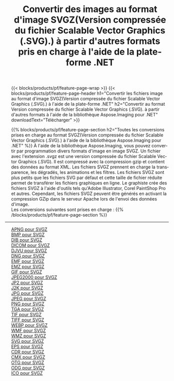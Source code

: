 ﻿---
title: Convertir des images au format d'image SVGZ(Version compressée du fichier Scalable Vector Graphics (.SVG).) à partir d'autres formats pris en charge à l'aide de la plate-forme .NET 
weight: 3920
url: /fr/net/conversion/to/svgz 
lang: fr
langdirlevel: 2
locales: zh-hans,ja,it,ru,de,es,fr,nl,id,lt,pl,pt,vi,tr,ko,zh-hant,ar,hi,th,sv,cs,uk,he
description: En utilisant Aspose.Imaging pour la bibliothèque .NET, il est facile de convertir en SVGZ(Version compressée du fichier Scalable Vector Graphics (.SVG).) à partir d'autres formats d'image pris en charge
---

{{< blocks/products/pf/feature-page-wrap >}}
{{< blocks/products/pf/feature-page-header h1="Convertir les fichiers image au format d'image SVGZ(Version compressée du fichier Scalable Vector Graphics (.SVG).) à l'aide de la plate-forme .NET" h2="Convertir au format Version compressée du fichier Scalable Vector Graphics (.SVG). à partir d'autres formats à l'aide de la bibliothèque Aspose.Imaging pour .NET" downloadText="Télécharger" >}}


{{% blocks/products/pf/feature-page-section  h2="Toutes les conversions prises en charge au format SVGZ(Version compressée du fichier Scalable Vector Graphics (.SVG).) à l'aide de la bibliothèque Aspose.Imaging pour .NET" %}}
À l'aide de la bibliothèque Aspose.Imaging, vous pouvez convertir par programmation divers formats d'image en image SVGZ. Un fichier avec l'extension .svgz est une version compressée du fichier Scalable Vector Graphics (.SVG). Il est compressé avec la compression gzip et contient des données au format XML. Les fichiers SVGZ prennent en charge la transparence, les dégradés, les animations et les filtres. Les fichiers SVGZ sont plus petits que les fichiers SVG par défaut et cette taille de fichier réduite permet de transférer les fichiers graphiques en ligne. Le graphiste crée des fichiers SVGZ à l'aide d'outils tels qu'Adobe Illustrator, Corel PaintShop Pro et autres. Cependant, les fichiers SVGZ peuvent être générés en activant la compression GZip dans le serveur Apache lors de l'envoi des données d'image.
<br/>
Les conversions suivantes sont prises en charge :
{{% /blocks/products/pf/feature-page-section %}}
<div class="container-fluid productfamilypage bg-gray">
    <div class="convertypes bg-gray agp-content section">
        <div class="container">
		<hr style="margin-left:-20px;"/>
		<div class="row other-converters">
		    <div class='col-md-2 other-converter remove-lp remove-rp'><a href="/imaging/fr/net/conversion/apng-to-svgz" >APNG pour SVGZ</a></div>
<div class='col-md-2 other-converter remove-lp remove-rp'><a href="/imaging/fr/net/conversion/bmp-to-svgz" >BMP pour SVGZ</a></div>
<div class='col-md-2 other-converter remove-lp remove-rp'><a href="/imaging/fr/net/conversion/dib-to-svgz" >DIB pour SVGZ</a></div>
<div class='col-md-2 other-converter remove-lp remove-rp'><a href="/imaging/fr/net/conversion/dicom-to-svgz" >DICOM pour SVGZ</a></div>
<div class='col-md-2 other-converter remove-lp remove-rp'><a href="/imaging/fr/net/conversion/djvu-to-svgz" >DJVU pour SVGZ</a></div>
<div class='col-md-2 other-converter remove-lp remove-rp'><a href="/imaging/fr/net/conversion/dng-to-svgz" >DNG pour SVGZ</a></div>
<div class='col-md-2 other-converter remove-lp remove-rp'><a href="/imaging/fr/net/conversion/emf-to-svgz" >EMF pour SVGZ</a></div>
<div class='col-md-2 other-converter remove-lp remove-rp'><a href="/imaging/fr/net/conversion/emz-to-svgz" >EMZ pour SVGZ</a></div>
<div class='col-md-2 other-converter remove-lp remove-rp'><a href="/imaging/fr/net/conversion/gif-to-svgz" >GIF pour SVGZ</a></div>
<div class='col-md-2 other-converter remove-lp remove-rp'><a href="/imaging/fr/net/conversion/jpeg2000-to-svgz" >JPEG2000 pour SVGZ</a></div>
<div class='col-md-2 other-converter remove-lp remove-rp'><a href="/imaging/fr/net/conversion/jp2-to-svgz" >JP2 pour SVGZ</a></div>
<div class='col-md-2 other-converter remove-lp remove-rp'><a href="/imaging/fr/net/conversion/j2k-to-svgz" >J2K pour SVGZ</a></div>
<div class='col-md-2 other-converter remove-lp remove-rp'><a href="/imaging/fr/net/conversion/jpg-to-svgz" >JPG pour SVGZ</a></div>
<div class='col-md-2 other-converter remove-lp remove-rp'><a href="/imaging/fr/net/conversion/jpeg-to-svgz" >JPEG pour SVGZ</a></div>
<div class='col-md-2 other-converter remove-lp remove-rp'><a href="/imaging/fr/net/conversion/png-to-svgz" >PNG pour SVGZ</a></div>
<div class='col-md-2 other-converter remove-lp remove-rp'><a href="/imaging/fr/net/conversion/tga-to-svgz" >TGA pour SVGZ</a></div>
<div class='col-md-2 other-converter remove-lp remove-rp'><a href="/imaging/fr/net/conversion/tif-to-svgz" >TIF pour SVGZ</a></div>
<div class='col-md-2 other-converter remove-lp remove-rp'><a href="/imaging/fr/net/conversion/tiff-to-svgz" >TIFF pour SVGZ</a></div>
<div class='col-md-2 other-converter remove-lp remove-rp'><a href="/imaging/fr/net/conversion/webp-to-svgz" >WEBP pour SVGZ</a></div>
<div class='col-md-2 other-converter remove-lp remove-rp'><a href="/imaging/fr/net/conversion/wmf-to-svgz" >WMF pour SVGZ</a></div>
<div class='col-md-2 other-converter remove-lp remove-rp'><a href="/imaging/fr/net/conversion/wmz-to-svgz" >WMZ pour SVGZ</a></div>
<div class='col-md-2 other-converter remove-lp remove-rp'><a href="/imaging/fr/net/conversion/svg-to-svgz" >SVG pour SVGZ</a></div>
<div class='col-md-2 other-converter remove-lp remove-rp'><a href="/imaging/fr/net/conversion/eps-to-svgz" >EPS pour SVGZ</a></div>
<div class='col-md-2 other-converter remove-lp remove-rp'><a href="/imaging/fr/net/conversion/cdr-to-svgz" >CDR pour SVGZ</a></div>
<div class='col-md-2 other-converter remove-lp remove-rp'><a href="/imaging/fr/net/conversion/cmx-to-svgz" >CMX pour SVGZ</a></div>
<div class='col-md-2 other-converter remove-lp remove-rp'><a href="/imaging/fr/net/conversion/otg-to-svgz" >OTG pour SVGZ</a></div>
<div class='col-md-2 other-converter remove-lp remove-rp'><a href="/imaging/fr/net/conversion/odg-to-svgz" >ODG pour SVGZ</a></div>
<div class='col-md-2 other-converter remove-lp remove-rp'><a href="/imaging/fr/net/conversion/ico-to-svgz" >ICO pour SVGZ</a></div>
                </div>
        </div>
    </div>
</div>
<br/>

